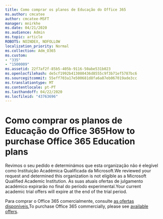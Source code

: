 ```yaml
---
title: Como comprar os planos de Educação do Office 365
ms.author: cmcatee
author: cmcatee-MSFT
manager: mnirkhe
ms.date: 04/21/2020
ms.audience: Admin
ms.topic: article
ROBOTS: NOINDEX, NOFOLLOW
localization_priority: Normal
ms.collection: Adm_O365
ms.custom:
- "335"
- "1500009"
ms.assetid: 22f7af2f-85b5-405b-9116-50abe531b023
ms.openlocfilehash: de5cf1992b413080436d8555c9f3b71ef5787bc6
ms.sourcegitcommit: 55eff703a17e500681d8fa6a87eb067019ade3cc
ms.translationtype: MT
ms.contentlocale: pt-PT
ms.lasthandoff: 04/22/2020
ms.locfileid: "43763696"
---
```

# <a name="how-to-purchase-office-365-education-plans"></a><span data-ttu-id="fcac7-102">Como comprar os planos de Educação do Office 365</span><span class="sxs-lookup"><span data-stu-id="fcac7-102">How to purchase Office 365 Education plans</span></span>

<span data-ttu-id="fcac7-103">Revimos o seu pedido e determinámos que esta organização não é elegível como Instituição Académica Qualificada da Microsoft.</span><span class="sxs-lookup"><span data-stu-id="fcac7-103">We reviewed your request and determined this organization is not eligible as a Microsoft Qualified Academic Institution.</span></span> <span data-ttu-id="fcac7-104">As suas atuais ofertas de julgamento académico expirarão no final do período experimental.</span><span class="sxs-lookup"><span data-stu-id="fcac7-104">Your current academic trial offers will expire at the end of the trial period.</span></span>
  
<span data-ttu-id="fcac7-105">Para comprar o Office 365 comercialmente, consulte [as ofertas disponíveis.](https://go.microsoft.com/fwlink/p/?linkid=868433)</span><span class="sxs-lookup"><span data-stu-id="fcac7-105">To purchase Office 365 commercially, please see [available offers](https://go.microsoft.com/fwlink/p/?linkid=868433).</span></span>  